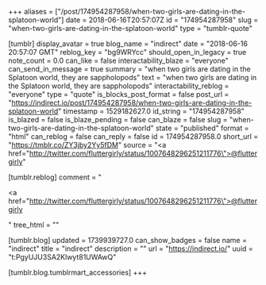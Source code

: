 +++
aliases = ["/post/174954287958/when-two-girls-are-dating-in-the-splatoon-world"]
date = 2018-06-16T20:57:07Z
id = "174954287958"
slug = "when-two-girls-are-dating-in-the-splatoon-world"
type = "tumblr-quote"

[tumblr]
display_avatar = true
blog_name = "indirect"
date = "2018-06-16 20:57:07 GMT"
reblog_key = "bg9WRYcc"
should_open_in_legacy = true
note_count = 0.0
can_like = false
interactability_blaze = "everyone"
can_send_in_message = true
summary = "when two girls are dating in the Splatoon world, they are sappholopods"
text = "when two girls are dating in the Splatoon world, they are sappholopods"
interactability_reblog = "everyone"
type = "quote"
is_blocks_post_format = false
post_url = "https://indirect.io/post/174954287958/when-two-girls-are-dating-in-the-splatoon-world"
timestamp = 1529182627.0
id_string = "174954287958"
is_blazed = false
is_blaze_pending = false
can_blaze = false
slug = "when-two-girls-are-dating-in-the-splatoon-world"
state = "published"
format = "html"
can_reblog = false
can_reply = false
id = 174954287958.0
short_url = "https://tmblr.co/ZY3jby2Yy5fDM"
source = "<a href=\"http://twitter.com/fluttergirly/status/1007648296251211776\">@fluttergirly</a>"

[tumblr.reblog]
comment = "<p><a href=\"http://twitter.com/fluttergirly/status/1007648296251211776\">@fluttergirly</a></p>"
tree_html = ""

[tumblr.blog]
updated = 1739939727.0
can_show_badges = false
name = "indirect"
title = "indirect"
description = ""
url = "https://indirect.io/"
uuid = "t:PgyUJU3SA2Klwyt81UWAwQ"

[tumblr.blog.tumblrmart_accessories]
+++
